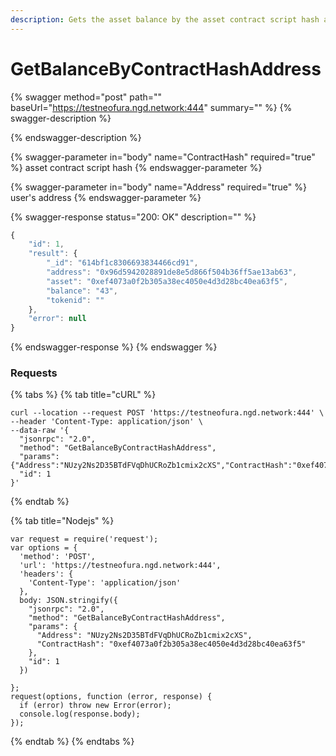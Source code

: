 ```yaml
---
description: Gets the asset balance by the asset contract script hash and user's address
---
```


# GetBalanceByContractHashAddress

{% swagger method="post" path="" baseUrl="https://testneofura.ngd.network:444" summary="" %}
{% swagger-description %}

{% endswagger-description %}

{% swagger-parameter in="body" name="ContractHash" required="true" %}
asset contract script hash
{% endswagger-parameter %}

{% swagger-parameter in="body" name="Address" required="true" %}
user's address
{% endswagger-parameter %}

{% swagger-response status="200: OK" description="" %}
```javascript
{
    "id": 1,
    "result": {
        "_id": "614bf1c8306693834466cd91",
        "address": "0x96d5942028891de8e5d866f504b36ff5ae13ab63",
        "asset": "0xef4073a0f2b305a38ec4050e4d3d28bc40ea63f5",
        "balance": "43",
        "tokenid": ""
    },
    "error": null
}
```
{% endswagger-response %}
{% endswagger %}

### Requests

{% tabs %}
{% tab title="cURL" %}
```
curl --location --request POST 'https://testneofura.ngd.network:444' \
--header 'Content-Type: application/json' \
--data-raw '{
  "jsonrpc": "2.0",
  "method": "GetBalanceByContractHashAddress",
  "params": {"Address":"NUzy2Ns2D35BTdFVqDhUCRoZb1cmix2cXS","ContractHash":"0xef4073a0f2b305a38ec4050e4d3d28bc40ea63f5"},
  "id": 1
}'
```
{% endtab %}

{% tab title="Nodejs" %}
```
var request = require('request');
var options = {
  'method': 'POST',
  'url': 'https://testneofura.ngd.network:444',
  'headers': {
    'Content-Type': 'application/json'
  },
  body: JSON.stringify({
    "jsonrpc": "2.0",
    "method": "GetBalanceByContractHashAddress",
    "params": {
      "Address": "NUzy2Ns2D35BTdFVqDhUCRoZb1cmix2cXS",
      "ContractHash": "0xef4073a0f2b305a38ec4050e4d3d28bc40ea63f5"
    },
    "id": 1
  })

};
request(options, function (error, response) {
  if (error) throw new Error(error);
  console.log(response.body);
});

```
{% endtab %}
{% endtabs %}
